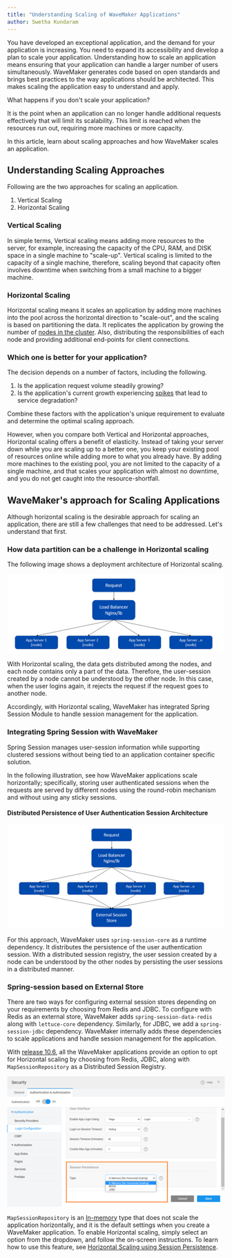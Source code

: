 ```yaml
---
title: "Understanding Scaling of WaveMaker Applications"
author: Swetha Kundaram
---
```


You have developed an exceptional application, and the demand for your application is increasing. You need to expand its accessibility and develop a plan to scale your application. Understanding how to scale an application means ensuring that your application can handle a larger number of users simultaneously. WaveMaker generates code based on open standards and brings best practices to the way applications should be architected. This makes scaling the application easy to understand and apply.

What happens if you don't scale your application?

It is the point when an application can no longer handle additional requests effectively that will limit its scalability. This limit is reached when the resources run out, requiring more machines or more capacity.

In this article, learn about scaling approaches and how WaveMaker scales an application.

<!-- truncate -->

## Understanding Scaling Approaches

Following are the two approaches for scaling an application.

1. Vertical Scaling
2. Horizontal Scaling

### Vertical Scaling

In simple terms, Vertical scaling means adding more resources to the server, for example, increasing the capacity of the CPU, RAM, and DISK space in a single machine to "scale-up". Vertical scaling is limited to the capacity of a single machine, therefore, scaling beyond that capacity often involves downtime when switching from a small machine to a bigger machine.

### Horizontal Scaling

Horizontal scaling means it scales an application by adding more machines into the pool across the horizontal direction to "scale-out", and the scaling is based on partitioning the data. It replicates the application by growing the number of [nodes in the cluster](https://www.onixnet.com/insights/kubernetes-101-what-are-nodes-and-clusters#:~:text=Every%20cluster%20has%20one%20master,to%20be%20a%20single%20system.). Also, distributing the responsibilities of each node and providing additional end-points for client connections. 

### Which one is better for your application?

The decision depends on a number of factors, including the following.

1. Is the application request volume steadily growing?
2. Is the application's current growth experiencing [spikes](https://www.techopedia.com/definition/33767/spike-testing) that lead to service degradation?

Combine these factors with the application's unique requirement to evaluate and determine the optimal scaling approach.

However, when you compare both Vertical and Horizontal approaches, Horizontal scaling offers a benefit of elasticity. Instead of taking your server down while you are scaling up to a better one, you keep your existing pool of resources online while adding more to what you already have. By adding more machines to the existing pool, you are not limited to the capacity of a single machine, and that scales your application with almost no downtime, and you do not get caught into the resource-shortfall.

## WaveMaker's approach for Scaling Applications

Although horizontal scaling is the desirable approach for scaling an application, there are still a few challenges that need to be addressed. Let's understand that first.

### How data partition can be a challenge in Horizontal scaling

The following image shows a deployment architecture of Horizontal scaling.

![Horizontal Scaling Deployment Architecture](/learn/assets/horizontal-scaling.png)

With Horizontal scaling, the data gets distributed among the nodes, and each node contains only a part of the data. Therefore, the user-session created by a node cannot be understood by the other node. In this case, when the user logins again, it rejects the request if the request goes to another node.

Accordingly, with Horizontal scaling, WaveMaker has integrated Spring Session Module to handle session management for the application.

### Integrating Spring Session with WaveMaker

Spring Session manages user-session information while supporting clustered sessions without being tied to an application container specific solution.

In the following illustration, see how WaveMaker applications scale horizontally; specifically, storing user authenticated sessions when the requests are served by different nodes using the round-robin mechanism and without using any sticky sessions.

#### Distributed Persistence of User Authentication Session Architecture

![Distributed Persistence of User Authentication Session](/learn/assets/session-persistence.png)

For this approach, WaveMaker uses `spring-session-core` as a runtime dependency. It distributes the persistence of the user authentication session. With a distributed session registry, the user session created by a node can be understood by the other nodes by persisting the user sessions in a distributed manner.

### Spring-session based on External Store

There are two ways for configuring external session stores depending on your requirements by choosing from Redis and JDBC. To configure with Redis as an external store, WaveMaker adds `spring-session-data-redis` along with `lettuce-core` dependency. Similarly, for JDBC, we add a `spring-session-jdbc` dependency. WaveMaker internally adds these dependencies to scale applications and handle session management for the application.

With [release 10.6](/learn/wavemaker-release-notes/v10-6-0), all the WaveMaker applications provide an option to opt for Horizontal scaling by choosing from Redis, JDBC, along with `MapSessionRepository` as a Distributed Session Registry.

![Session Persistence with Horizontal Scaling](/learn/assets/session-persistence-horizontal-scaling.png)

`MapSessionRepository` is an [In-memory](/learn/app-development/app-security/session-persistence#in-memory) type that does not scale the application horizontally, and it is the default settings when you create a WaveMaker application. To enable Horizontal scaling, simply select an option from the dropdown, and follow the on-screen instructions. To learn how to use this feature, see [Horizontal Scaling using Session Persistence](/learn/app-development/app-security/session-persistence#in-memory).

